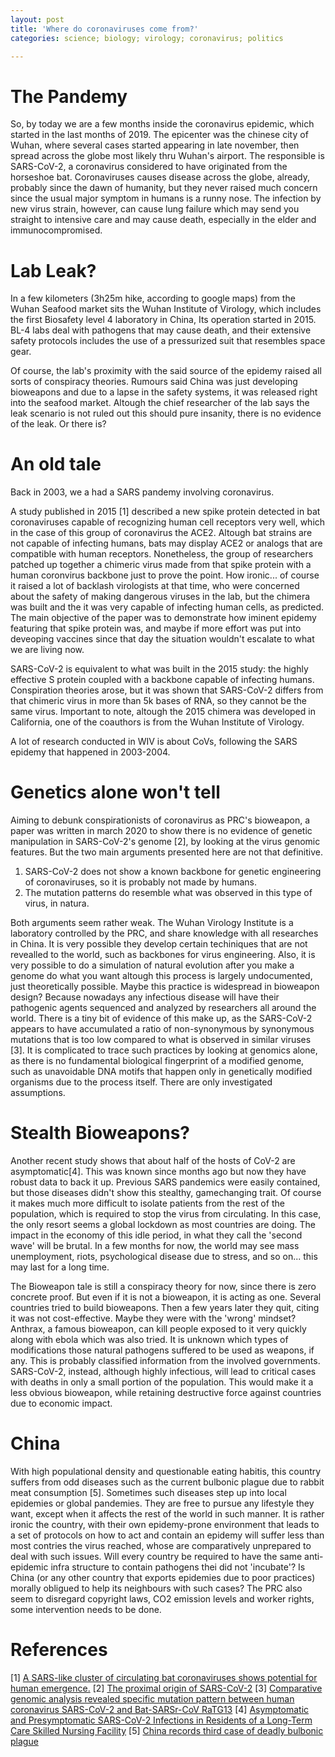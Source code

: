 ```yaml
---
layout: post
title: 'Where do coronaviruses come from?'
categories: science; biology; virology; coronavirus; politics

---
```



# The Pandemy

So, by today we are a few months inside the coronavirus epidemic, which started 
in the last months of 2019. The epicenter was the chinese city of Wuhan,
where several cases started appearing in late november, then spread across the globe
most likely thru Wuhan's airport. The responsible is SARS-CoV-2, a coronavirus
considered to have originated from the horseshoe bat. Coronaviruses causes
disease across the globe, already, probably since the dawn of humanity, but
they never raised much concern since the usual major symptom in humans is a runny nose.
The infection by new virus strain, however, can cause lung failure which may send you
straight to intensive care and may cause death, especially in the elder and immunocompromised.


# Lab Leak?

In a few kilometers (3h25m hike, according to google maps) from the Wuhan Seafood market sits the Wuhan Institute of Virology,
which includes the first Biosafety level 4 laboratory in China, Its operation started in 2015.
BL-4 labs deal with pathogens that may cause death, and their extensive safety protocols includes the
use of a pressurized suit that resembles space gear.

Of course, the lab's proximity with the said source of the epidemy raised
all sorts of conspiracy theories. Rumours said China was just developing bioweapons
and due to a lapse in the safety systems, it was released right into the seafood market.
Altough the chief researcher of the lab says the leak scenario is not ruled out
this should pure insanity, there is no evidence of the leak. Or there is?


# An old tale

Back in 2003, we a had a SARS pandemy involving coronavirus.




A study published in 2015 [1] described a new spike protein detected in bat coronaviruses
capable of recognizing human cell receptors very well, which in the case of this group of coronavirus the ACE2.
Altough bat strains are not capable of infecting humans, bats may display ACE2 or analogs that are compatible with human receptors.
Nonetheless, the group of researchers patched up together a chimeric
virus made from that spike protein with a human coronvirus backbone just to prove the point. 
How ironic... of course it raised a lot of backlash virologists at that time, who were
concerned about the safety of making dangerous viruses in the lab, but the chimera was built and the
it was very capable of infecting human cells, as predicted.
The main objective of the paper was to demonstrate how iminent epidemy featuring 
that spike protein was, and maybe if more effort was put into deveoping vaccines since
that day the situation wouldn't escalate to what we are living now.

SARS-CoV-2 is equivalent to what was built in the 2015 study: the highly effective S protein coupled
with a backbone capable of infecting humans.
Conspiration theories arose, but it was shown that SARS-CoV-2 differs from that chimeric virus in more than 5k
bases of RNA, so they cannot be the same virus.
Important to note, altough the 2015 chimera was developed in California,
one of the coauthors is from the Wuhan Institute of Virology.

A lot of research conducted in WIV is about CoVs, following the SARS epidemy that happened in 2003-2004.

# Genetics alone won't tell

Aiming to debunk conspirationists of coronavirus as PRC's bioweapon,
a paper was written in march 2020 to show there is no evidence of genetic manipulation
in SARS-CoV-2's genome [2], by looking at the virus genomic features.
But the two main arguments presented here are not that definitive.


1. SARS-CoV-2 does not show a known backbone for genetic engineering of coronaviruses, so it is probably not made by humans.
2. The mutation patterns do resemble what was observed in this type of virus, in natura.

Both arguments seem rather weak. The Wuhan Virology Institute is a laboratory controlled by the PRC, and share knowledge with all researches in China.
It is very possible they develop certain techiniques that are not revealled to the world, such as backbones for virus engineering.
Also, it is very possible to do a simulation of natural evolution after you make a genome do what you want altough this
process is largely undocumented, just theoretically possible. Maybe this practice is widespread in bioweapon design?
Because nowadays any infectious disease will have their pathogenic agents sequenced and analyzed by researchers all around the world.
There is a tiny bit of evidence of this make up, as the SARS-CoV-2 appears to have accumulated a ratio
of non-synonymous by synonymous mutations that is too low compared to what is observed in similar viruses [3].
It is complicated to trace such practices by looking at genomics alone, 
as there is no fundamental biological fingerprint of a modified genome,
such as unavoidable DNA motifs that happen only in genetically modified organisms due to the process itself.
There are only investigated assumptions.




# Stealth Bioweapons?

Another recent study shows that about half of the hosts of CoV-2 are asymptomatic[4].
This was known since months ago but now they have robust data to back it up.
Previous SARS pandemics were easily contained, but those diseases didn't show this stealthy, gamechanging trait.
Of course it makes much more difficult to isolate patients from the rest of the population, which is required
to stop the virus from circulating. In this case, the only resort seems a global lockdown as most countries are doing.
The impact in the economy of this idle period, in what they call the 'second wave' will be brutal.
In a few months for now, the world may see mass unemployment, riots, psychological disease due to stress, and so on... this may last for a long time.

The Bioweapon tale is still a conspiracy theory for now, since there is zero concrete proof.
But even if it is not a bioweapon, it is acting as one.
Several countries tried to build bioweapons. Then a few years later they quit, citing it was not cost-effective.
Maybe they were with the 'wrong' mindset? Anthrax, a famous bioweapon, can kill people exposed to it very quickly along with ebola which was also tried.
It is unknown which types of modifications those natural pathogens suffered to be used as weapons, if any. This is probably classified information 
from the involved governments.
SARS-CoV-2, instead, although highly infectious, will lead to critical cases with deaths in only a small portion of the population.
This would make it a less obvious bioweapon, while retaining destructive force against countries due to economic impact.




# China

With high populational density and questionable eating habitis, this country suffers from odd diseases such 
as the current bulbonic plague due to rabbit meat consumption [5].
Sometimes such diseases step up into local epidemies or global pandemies.
They are free to pursue any lifestyle they want, except when it affects the rest of the world in such manner.
It is rather ironic the country, with their own epidemy-prone environment that leads to a set of protocols
on how to act and contain an epidemy will suffer less than most contries the virus reached, whose are comparatively unprepared
to deal with such issues. Will every country be required to have the same anti-epidemic infra structure to contain pathogens thei did not 
'incubate'? Is China (or any other country that exports epidemies due to poor practices) morally obligued to help its neighbours with such cases?
The PRC also seem to disregard copyright laws, CO2 emission levels and worker rights, some intervention needs to be done.







# References

[1] [A SARS-like cluster of circulating bat coronaviruses shows potential for human emergence.](https://www.ncbi.nlm.nih.gov/pubmed/26552008)
[2] [The proximal origin of SARS-CoV-2](https://www.nature.com/articles/s41591-020-0820-9)
[3] [Comparative genomic analysis revealed specific mutation pattern between human
coronavirus SARS-CoV-2 and Bat-SARSr-CoV RaTG13](https://www.biorxiv.org/content/10.1101/2020.02.27.969006v1.full.pdf)
[4] [Asymptomatic and Presymptomatic SARS-CoV-2 Infections in Residents of a Long-Term Care Skilled Nursing Facility](https://www.cdc.gov/mmwr/volumes/69/wr/mm6913e1.htm)
[5] [China records third case of deadly bulbonic plague](https://www.theguardian.com/world/2019/nov/18/china-records-third-case-of-deadly-bubonic-plague)
